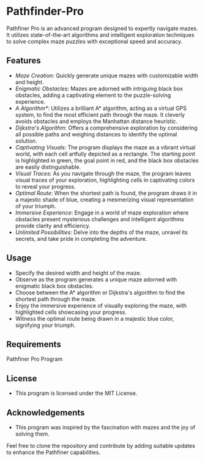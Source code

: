 # Pathfinder-Pro
Pathfiner Pro is an advanced program designed to expertly navigate mazes. It utilizes state-of-the-art algorithms and intelligent exploration techniques to solve complex maze puzzles with exceptional speed and accuracy.

## Features

   - *Maze Creation*: Quickly generate unique mazes with customizable width and height.
   - *Enigmatic Obstacles*: Mazes are adorned with intriguing black box obstacles, adding a captivating element to the puzzle-solving experience.
   - _A Algorithm*_: Utilizes a brilliant A* algorithm, acting as a virtual GPS system, to find the most efficient path through the maze. It cleverly avoids obstacles and employs the Manhattan distance heuristic.
   - *Dijkstra's Algorithm*: Offers a comprehensive exploration by considering all possible paths and weighing distances to identify the optimal solution.
   - *Captivating Visuals*: The program displays the maze as a vibrant virtual world, with each cell artfully depicted as a rectangle. The starting point is highlighted in green, the goal point in red, and the black box obstacles are easily distinguishable.
   - *Visual Traces*: As you navigate through the maze, the program leaves visual traces of your exploration, highlighting cells in captivating colors to reveal your progress.
   - *Optimal Route*: When the shortest path is found, the program draws it in a majestic shade of blue, creating a mesmerizing visual representation of your triumph.
   - *Immersive Experience*: Engage in a world of maze exploration where obstacles present mysterious challenges and intelligent algorithms provide clarity and efficiency.
   - *Unlimited Possibilities*: Delve into the depths of the maze, unravel its secrets, and take pride in completing the adventure.

## Usage

   - Specify the desired width and height of the maze.
   - Observe as the program generates a unique maze adorned with enigmatic black box obstacles.
   - Choose between the A* algorithm or Dijkstra's algorithm to find the shortest path through the maze.
   - Enjoy the immersive experience of visually exploring the maze, with highlighted cells showcasing your progress.
   - Witness the optimal route being drawn in a majestic blue color, signifying your triumph.

## Requirements

Pathfiner Pro Program

## License

   - This program is licensed under the MIT License.

## Acknowledgements

   - This program was inspired by the fascination with mazes and the joy of solving them.

Feel free to clone the repository and contribute by adding suitable updates to enhance the Pathfiner capabilities.
